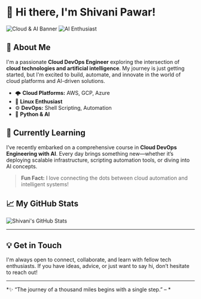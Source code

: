 # 👋 Hi there, I'm Shivani Pawar!

![Cloud & AI Banner](https://img.shields.io/badge/Cloud-DevOps-blue?style=flat-square) ![AI Enthusiast](https://img.shields.io/badge/AI-Enthusiast-purple?style=flat-square)

## 🚀 About Me

I'm a passionate **Cloud DevOps Engineer** exploring the intersection of **cloud technologies and artificial intelligence**. My journey is just getting started, but I'm excited to build, automate, and innovate in the world of cloud platforms and AI-driven solutions.

- 🌩️ **Cloud Platforms:** AWS, GCP, Azure
- 🐧 **Linux Enthusiast**
- ⚙️ **DevOps:** Shell Scripting, Automation
- 🐍 **Python & AI**

## 🌱 Currently Learning

I’ve recently embarked on a comprehensive course in **Cloud DevOps Engineering with AI**. Every day brings something new—whether it’s deploying scalable infrastructure, scripting automation tools, or diving into AI concepts.

> **Fun Fact:** I love connecting the dots between cloud automation and intelligent systems!

## 📈 My GitHub Stats

![Shivani's GitHub Stats](https://github-readme-stats.vercel.app/api?username=Shivani-Pawar-01&show_icons=true&theme=radical)

---

## 💡 Get in Touch

I'm always open to connect, collaborate, and learn with fellow tech enthusiasts. If you have ideas, advice, or just want to say hi, don’t hesitate to reach out!

---

*✨ “The journey of a thousand miles begins with a single step.” – *

